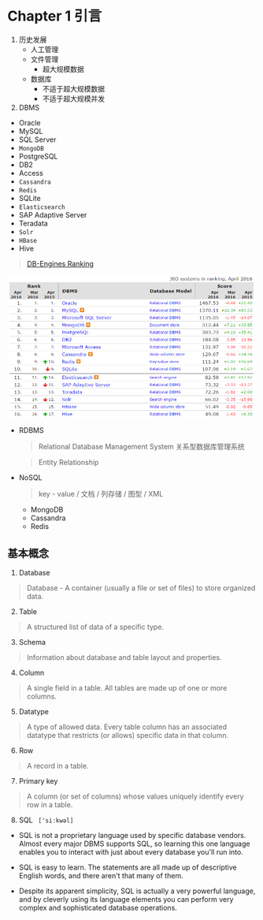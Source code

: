 # Chapter 1 引言

1. 历史发展
    - 人工管理
    - 文件管理
        - 超大规模数据
    - 数据库
        - 不适于超大规模数据
        - 不适于超大规模并发
2. DBMS
  - Oracle
  - MySQL
  - SQL Server
  - `MongoDB`
  - PostgreSQL
  - DB2
  - Access
  - `Cassandra`
  - `Redis`
  - SQLite
  - `Elasticsearch`
  - SAP Adaptive Server
  - Teradata
  - `Solr`
  - `HBase`
  - Hive


  > [DB-Engines Ranking](http://db-engines.com/en/ranking)
   
  ![DBMS Ranking 2016](../image/database/db-ranking.png)


  - RDBMS

    > Relational Database Management System 关系型数据库管理系统
    
    > Entity Relationship
    
  - NoSQL
    
    > key - value / 文档 / 列存储 / 图型 / XML
    
    - MongoDB
    - Cassandra
    - Redis

## 基本概念
1. Database

  > Database - A container (usually a file or set of files) to store organized data.

2. Table

  > A structured list of data of a specific type.
 
3. Schema

  > Information about database and table layout and properties.

4. Column

  > A single field in a table. All tables are made up of one or more columns.

5. Datatype

  >  A type of allowed data. Every table column has an associated datatype that restricts (or allows) specific data in that column.

6. Row

  > A record in a table.

7. Primary key

  >  A column (or set of columns) whose values uniquely identify every row in a table.

8. SQL ` ['siːkwəl]`

  - SQL is not a proprietary language used by specific database vendors. Almost every major DBMS supports SQL, so learning this one language enables you
to interact with just about every database you'll run into.

  - SQL is easy to learn. The statements are all made up of descriptive English words, and there aren't that many of them.
 
  - Despite its apparent simplicity, SQL is actually a very powerful language, and by cleverly using its language elements you can perform very complex and
sophisticated database operations.
  